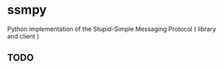 # ssmpy
Python implementation of the Stupid-Simple Messaging Protocol ( library and client )


## TODO

